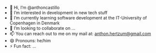 - 👋 Hi, I’m @anthoncastillo
- 👀 I’m interested in development in new tech stuff
- 🌱 I’m currently learning software development at the IT-University of Copenhagen in Denmark
- 💞️ I’m looking to collaborate on ...
- 📫 You can reach out to me on my mail at: anthon.hertzum@gmail.com
- 😄 Pronouns: he/him
- ⚡ Fun fact: ...

<!---
anthoncastillo/anthoncastillo is a ✨ special ✨ repository because its `README.md` (this file) appears on your GitHub profile.
You can click the Preview link to take a look at your changes.
--->
